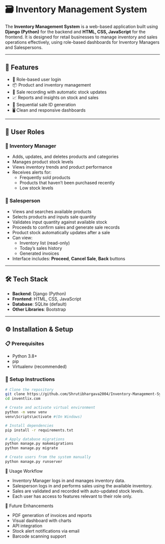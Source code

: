 # 🗃️ Inventory Management System

The **Inventory Management System** is a web-based application built using **Django (Python)** for the backend and **HTML, CSS, JavaScript** for the frontend. It is designed for retail businesses to manage inventory and sales operations effectively, using role-based dashboards for Inventory Managers and Salespersons.

---

## 🚀 Features

- 🔐 Role-based user login
- 📦 Product and inventory management
- 🧾 Sale recording with automatic stock updates
- 📈 Reports and insights on stock and sales
- 🧮 Sequential sale ID generation
- 🖥️ Clean and responsive dashboards

---

## 👥 User Roles

### 🔸 Inventory Manager

- Adds, updates, and deletes products and categories
- Manages product stock levels
- Views inventory trends and product performance
- Receives alerts for:
  - Frequently sold products
  - Products that haven’t been purchased recently
  - Low stock levels

### 🔸 Salesperson

- Views and searches available products
- Selects products and inputs sale quantity
- Validates input quantity against available stock
- Proceeds to confirm sales and generate sale records
- Product stock automatically updates after a sale
- Can view:
  - Inventory list (read-only)
  - Today’s sales history
  - Generated invoices
- Interface includes: **Proceed**, **Cancel Sale**, **Back** buttons

---

## 🛠️ Tech Stack

- **Backend**: Django (Python)
- **Frontend**: HTML, CSS, JavaScript
- **Database**: SQLite (default)
- **Other Libraries**: Bootstrap

---

## ⚙️ Installation & Setup

### 📋 Prerequisites

- Python 3.8+
- pip
- Virtualenv (recommended)

### 🔧 Setup Instructions

```bash
# Clone the repository
git clone https://github.com/Shrutibhargava2004/Inventory-Management-System-Inventlix
cd inventlix.com

# Create and activate virtual environment
python -m venv venv
venv\Scripts\activate #(On Windows)

# Install dependencies
pip install -r requirements.txt

# Apply database migrations
python manage.py makemigrations
python manage.py migrate

# Create users from the system manually
python manage.py runserver
```
🧪 Usage Workflow
- Inventory Manager logs in and manages inventory data.
- Salesperson logs in and performs sales using the available inventory.
- Sales are validated and recorded with auto-updated stock levels.
- Each user has access to features relevant to their role only.

📌 Future Enhancements
- PDF generation of invoices and reports
- Visual dashboard with charts
- API integration
- Stock alert notifications via email
- Barcode scanning support

